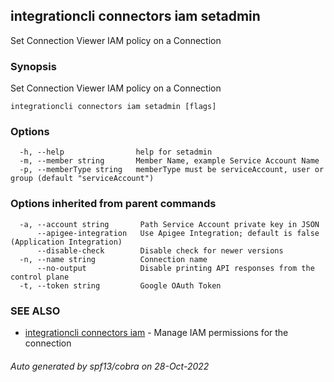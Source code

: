 ## integrationcli connectors iam setadmin

Set Connection Viewer IAM policy on a Connection

### Synopsis

Set Connection Viewer IAM policy on a Connection

```
integrationcli connectors iam setadmin [flags]
```

### Options

```
  -h, --help                help for setadmin
  -m, --member string       Member Name, example Service Account Name
  -p, --memberType string   memberType must be serviceAccount, user or group (default "serviceAccount")
```

### Options inherited from parent commands

```
  -a, --account string       Path Service Account private key in JSON
      --apigee-integration   Use Apigee Integration; default is false (Application Integration)
      --disable-check        Disable check for newer versions
  -n, --name string          Connection name
      --no-output            Disable printing API responses from the control plane
  -t, --token string         Google OAuth Token
```

### SEE ALSO

* [integrationcli connectors iam](integrationcli_connectors_iam.md)	 - Manage IAM permissions for the connection

###### Auto generated by spf13/cobra on 28-Oct-2022
